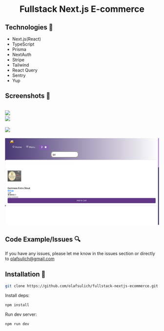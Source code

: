 <h1 align="center">

<br>

<br>

<br>

Fullstack Next.js E-commerce

</h1>

## Technologies 🔧

- Next.js(React)
- TypeScript
- Prisma
- NextAuth
- Stripe
- Tailwind
- React Query
- Sentry
- Yup

## Screenshots 📸

<br>

<img src="scr/assets/image1.png" width="100%" />

<br>

<img src="scr/assets/image2.png" width="100%" />

<br>
<br>

<img src="scr/assets/image3.png" width="100%" />

<br>
<br>

<img src="src/assets/image4.png" width="100%" />

<br>

## Code Example/Issues 🔍

If you have any issues, please let me know in the issues section or directly to olafsulich@gmail.com

## Installation 💾

```bash
git clone https://github.com/olafsulich/fullstack-nextjs-ecommerce.git
```


Install deps:

```bash
npm install
```

Run dev server:

```bash
npm run dev
```
